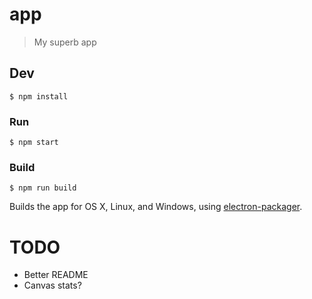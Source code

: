 # app

> My superb app


## Dev

```
$ npm install
```

### Run

```
$ npm start
```

### Build

```
$ npm run build
```

Builds the app for OS X, Linux, and Windows, using [electron-packager](https://github.com/electron-userland/electron-packager).

# TODO

 - Better README
 - Canvas stats?
